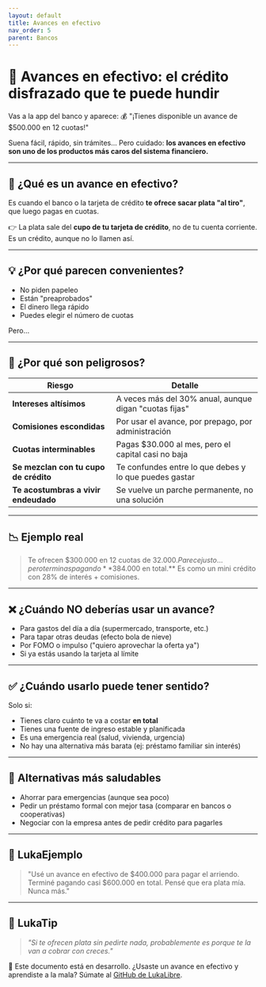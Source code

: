 ```yaml
---
layout: default
title: Avances en efectivo
nav_order: 5
parent: Bancos
---
```


# 💸 Avances en efectivo: el crédito disfrazado que te puede hundir

Vas a la app del banco y aparece:
💰 "¡Tienes disponible un avance de $500.000 en 12 cuotas!"

Suena fácil, rápido, sin trámites…
Pero cuidado: **los avances en efectivo son uno de los productos más caros del sistema financiero.**

---

## 🧾 ¿Qué es un avance en efectivo?

Es cuando el banco o la tarjeta de crédito **te ofrece sacar plata "al tiro"**, que luego pagas en cuotas.

👉 La plata sale del **cupo de tu tarjeta de crédito**, no de tu cuenta corriente.
Es un crédito, aunque no lo llamen así.

---

## 💡 ¿Por qué parecen convenientes?

- No piden papeleo
- Están "preaprobados"
- El dinero llega rápido
- Puedes elegir el número de cuotas

Pero…

---

## 🚨 ¿Por qué son peligrosos?

| Riesgo                             | Detalle                                                       |
|-----------------------------------|----------------------------------------------------------------|
| **Intereses altísimos**           | A veces más del 30% anual, aunque digan "cuotas fijas"        |
| **Comisiones escondidas**         | Por usar el avance, por prepago, por administración           |
| **Cuotas interminables**          | Pagas $30.000 al mes, pero el capital casi no baja            |
| **Se mezclan con tu cupo de crédito** | Te confundes entre lo que debes y lo que puedes gastar     |
| **Te acostumbras a vivir endeudado** | Se vuelve un parche permanente, no una solución               |

---

## 📉 Ejemplo real

> Te ofrecen $300.000 en 12 cuotas de $32.000.
> Parece justo… pero terminas pagando **$384.000 en total.**
> Es como un mini crédito con 28% de interés + comisiones.

---

## ❌ ¿Cuándo **NO** deberías usar un avance?

- Para gastos del día a día (supermercado, transporte, etc.)
- Para tapar otras deudas (efecto bola de nieve)
- Por FOMO o impulso ("quiero aprovechar la oferta ya")
- Si ya estás usando la tarjeta al límite

---

## ✅ ¿Cuándo usarlo puede tener sentido?

Solo si:

- Tienes claro cuánto te va a costar **en total**
- Tienes una fuente de ingreso estable y planificada
- Es una emergencia real (salud, vivienda, urgencia)
- No hay una alternativa más barata (ej: préstamo familiar sin interés)

---

## 🧠 Alternativas más saludables

- Ahorrar para emergencias (aunque sea poco)
- Pedir un préstamo formal con mejor tasa (comparar en bancos o cooperativas)
- Negociar con la empresa antes de pedir crédito para pagarles

---

## 💬 LukaEjemplo

> "Usé un avance en efectivo de $400.000 para pagar el arriendo.
> Terminé pagando casi $600.000 en total. Pensé que era plata mía. Nunca más."

---

## 🧠 LukaTip

> *"Si te ofrecen plata sin pedirte nada, probablemente es porque te la van a cobrar con creces."*

📌 Este documento está en desarrollo.
¿Usaste un avance en efectivo y aprendiste a la mala? Súmate al [GitHub de LukaLibre](https://github.com/raestrada/lukalibre).
